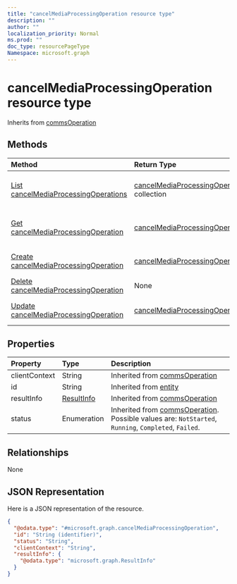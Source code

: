 ```yaml
---
title: "cancelMediaProcessingOperation resource type"
description: ""
author: ""
localization_priority: Normal
ms.prod: ""
doc_type: resourcePageType
Namespace: microsoft.graph
---
```



# cancelMediaProcessingOperation resource type




Inherits from [commsOperation](../resources/commsOperation.md)

## Methods
|Method|Return Type|Description|
|:---|:---|:---|
|[List cancelMediaProcessingOperations](../api/cancelmediaprocessingoperation-list.md)|[cancelMediaProcessingOperation](../resources/cancelMediaProcessingOperation.md) collection|List properties and relationships of the [cancelMediaProcessingOperation](../resources/cancelmediaprocessingoperation.md) objects.|
|[Get cancelMediaProcessingOperation](../api/cancelmediaprocessingoperation-get.md)|[cancelMediaProcessingOperation](../resources/cancelMediaProcessingOperation.md)|Read properties and relationships of the [cancelMediaProcessingOperation](../resources/cancelmediaprocessingoperation.md) object.|
|[Create cancelMediaProcessingOperation](../api/cancelmediaprocessingoperation-create.md)|[cancelMediaProcessingOperation](../resources/cancelMediaProcessingOperation.md)|Create a new [cancelMediaProcessingOperation](../resources/cancelmediaprocessingoperation.md) object.|
|[Delete cancelMediaProcessingOperation](../api/cancelmediaprocessingoperation-delete.md)|None|Deletes a [cancelMediaProcessingOperation](../resources/cancelmediaprocessingoperation.md).|
|[Update cancelMediaProcessingOperation](../api/cancelmediaprocessingoperation-update.md)|[cancelMediaProcessingOperation](../resources/cancelMediaProcessingOperation.md)|Update the properties of a [cancelMediaProcessingOperation](../resources/cancelmediaprocessingoperation.md) object.|

## Properties
|Property|Type|Description|
|:---|:---|:---|
|clientContext|String| Inherited from [commsOperation](../resources/commsOperation.md)|
|id|String| Inherited from [entity](../resources/entity.md)|
|resultInfo|[ResultInfo](../resources/ResultInfo.md)| Inherited from [commsOperation](../resources/commsOperation.md)|
|status|Enumeration| Inherited from [commsOperation](../resources/commsOperation.md). Possible values are: `NotStarted`, `Running`, `Completed`, `Failed`.|

## Relationships
None

## JSON Representation
Here is a JSON representation of the resource.
<!-- {
  "blockType": "resource",
  "keyProperty": "id",
  "@odata.type": "microsoft.graph.cancelMediaProcessingOperation",
  "baseType": "microsoft.graph.commsOperation",
  "openType": true
}
-->
``` json
{
  "@odata.type": "#microsoft.graph.cancelMediaProcessingOperation",
  "id": "String (identifier)",
  "status": "String",
  "clientContext": "String",
  "resultInfo": {
    "@odata.type": "microsoft.graph.ResultInfo"
  }
}
```

